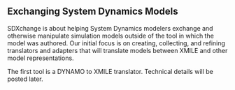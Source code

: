 Exchanging System Dynamics Models
---------------------------------

SDXchange is about helping System Dynamics modelers exchange and otherwise manipulate simulation models outside of the tool in which the model was authored. Our initial focus is on creating, collecting, and refining translators and adapters that will translate models between XMILE and other model representations. 

The first tool is a DYNAMO to XMILE translator. Technical details will be posted later. 


